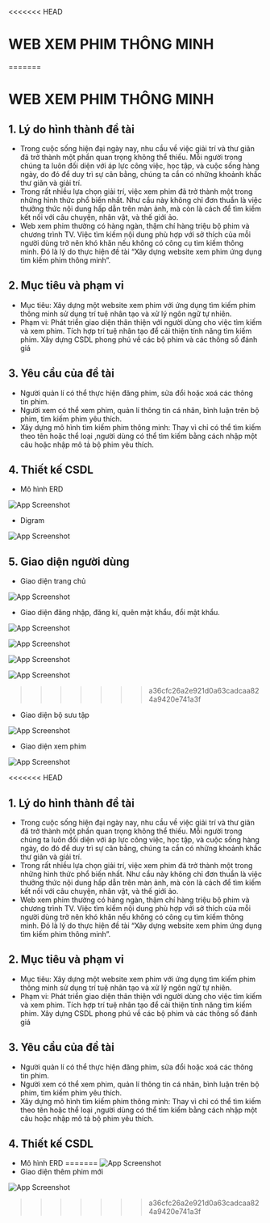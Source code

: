 <<<<<<< HEAD

# WEB XEM PHIM THÔNG MINH
=======
# WEB XEM PHIM THÔNG MINH
## 1.	Lý do hình thành đề tài
-	Trong cuộc sống hiện đại ngày nay, nhu cầu về việc giải trí và thư giãn đã trở thành một phần quan trọng không thể thiếu. Mỗi người trong chúng ta luôn đối diện với áp lực công việc, học tập, và cuộc sống hàng ngày, do đó để duy trì sự cân bằng, chúng ta cần có những khoảnh khắc thư giãn và giải trí.
-	Trong rất nhiều lựa chọn giải trí, việc xem phim đã trở thành một trong những hình thức phổ biến nhất. Như cầu này không chỉ đơn thuần là việc thưởng thức nội dung hấp dẫn trên màn ảnh, mà còn là cách để tìm kiếm kết nối với câu chuyện, nhân vật, và thế giới ảo.
-	Web xem phim thường có hàng ngàn, thậm chí hàng triệu bộ phim và chương trình TV. Việc tìm kiếm nội dung phù hợp với sở thích của mỗi người dùng trở nên khó khăn nếu không có công cụ tìm kiếm thông minh. Đó là lý do thực hiện đề tài “Xây dựng website xem phim ứng dụng tìm kiếm phim thông minh”.
## 2. Mục tiêu và phạm vi
-	Mục tiêu: Xây dựng một website xem phim với ứng dụng tìm kiếm phim thông minh sử dụng trí tuệ nhân tạo và xử lý ngôn ngữ tự nhiên.
-	Phạm vi: Phát triển giao diện thân thiện với người dùng cho việc tìm kiếm và xem phim. Tích hợp trí tuệ nhân tạo để cải thiện tính năng tìm kiếm phim. Xây dựng CSDL phong phú về các bộ phim và các thông số đánh giá
## 3. Yêu cầu của đề tài
-	Người quản lí có thể thực hiện đăng phim, sửa đổi hoặc xoá các thông tin phim.
-	Người xem có thể xem phim, quản lí thông tin cá nhân, bình luận trên bộ phim, tìm kiếm phim yêu thích.
-	Xây dựng mô hình tìm kiếm phim thông minh: Thay vì chỉ có thể tìm kiếm theo tên hoặc thể loại ,người dùng có thể tìm kiếm bằng cách nhập một câu hoặc nhập mô tả bộ phim yêu thích.
## 4. Thiết kế CSDL
-	Mô hình ERD
  
 ![App Screenshot](https://github.com/phamducthangptit/HTTM/assets/84903801/5d730b4b-6d75-4f81-bed0-12396fbdc992)
-	Digram
  
 ![App Screenshot](https://github.com/phamducthangptit/HTTM/assets/84903801/783541bf-ffed-4d92-81a8-ef96f4a572ac)
## 5.	Giao diện người dùng
-	Giao diện trang chủ
  
![App Screenshot](https://github.com/phamducthangptit/HTTM/assets/84903801/747926fa-c204-496b-9e2a-9602864d82a8)
-	Giao diện đăng nhập, đăng kí, quên mật khẩu, đổi mật khẩu.
  
![App Screenshot](https://github.com/phamducthangptit/HTTM/assets/84903801/31c3fed9-c85c-4f6d-9b22-1669ad656358)

![App Screenshot](https://github.com/phamducthangptit/HTTM/assets/84903801/b6d8ffbb-fe7d-46b6-bd26-51b04ac1d54c)

![App Screenshot](https://github.com/phamducthangptit/HTTM/assets/84903801/96e41d0f-c740-4222-a021-781776ca930e)

![App Screenshot](https://github.com/phamducthangptit/HTTM/assets/84903801/7fc2b525-2e1a-4446-8d9b-aca72f556673)
>>>>>>> a36cfc26a2e921d0a63cadcaa824a9420e741a3f

-	Giao diện bộ sưu tập
  
![App Screenshot](https://github.com/phamducthangptit/HTTM/assets/84903801/26c1ed52-a725-43de-b43c-bfe0d26adb0e)
-	Giao diện xem phim

![App Screenshot](https://github.com/phamducthangptit/HTTM/assets/84903801/7274060a-6bf6-40e9-8b7f-180dc115c6c8)

<<<<<<< HEAD
## 1.	Lý do hình thành đề tài
-	Trong cuộc sống hiện đại ngày nay, nhu cầu về việc giải trí và thư giãn đã trở thành một phần quan trọng không thể thiếu. Mỗi người trong chúng ta luôn đối diện với áp lực công việc, học tập, và cuộc sống hàng ngày, do đó để duy trì sự cân bằng, chúng ta cần có những khoảnh khắc thư giãn và giải trí.
-	Trong rất nhiều lựa chọn giải trí, việc xem phim đã trở thành một trong những hình thức phổ biến nhất. Như cầu này không chỉ đơn thuần là việc thưởng thức nội dung hấp dẫn trên màn ảnh, mà còn là cách để tìm kiếm kết nối với câu chuyện, nhân vật, và thế giới ảo.
-	Web xem phim thường có hàng ngàn, thậm chí hàng triệu bộ phim và chương trình TV. Việc tìm kiếm nội dung phù hợp với sở thích của mỗi người dùng trở nên khó khăn nếu không có công cụ tìm kiếm thông minh. Đó là lý do thực hiện đề tài “Xây dựng website xem phim ứng dụng tìm kiếm phim thông minh”.

## 2. Mục tiêu và phạm vi
-	Mục tiêu: Xây dựng một website xem phim với ứng dụng tìm kiếm phim thông minh sử dụng trí tuệ nhân tạo và xử lý ngôn ngữ tự nhiên.
-	Phạm vi: Phát triển giao diện thân thiện với người dùng cho việc tìm kiếm và xem phim. Tích hợp trí tuệ nhân tạo để cải thiện tính năng tìm kiếm phim. Xây dựng CSDL phong phú về các bộ phim và các thông số đánh giá

## 3. Yêu cầu của đề tài
-	Người quản lí có thể thực hiện đăng phim, sửa đổi hoặc xoá các thông tin phim.
-	Người xem có thể xem phim, quản lí thông tin cá nhân, bình luận trên bộ phim, tìm kiếm phim yêu thích.
-	Xây dựng mô hình tìm kiếm phim thông minh: Thay vì chỉ có thể tìm kiếm theo tên hoặc thể loại ,người dùng có thể tìm kiếm bằng cách nhập một câu hoặc nhập mô tả bộ phim yêu thích.

## 4. Thiết kế CSDL
- Mô hình ERD
=======
![App Screenshot](https://github.com/phamducthangptit/HTTM/assets/84903801/40f8e8f1-7d32-4189-996b-169c4c09d5e5)
-	Giao diện thêm phim mới

![App Screenshot](https://github.com/phamducthangptit/HTTM/assets/84903801/49e9b3dd-645d-40b2-9071-f1803d4a7c20) 

 
>>>>>>> a36cfc26a2e921d0a63cadcaa824a9420e741a3f
